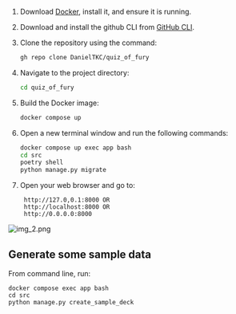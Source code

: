 1. Download [Docker](https://www.docker.com/get-started/), install it, and ensure it is running.

2. Download and install the github CLI from [GitHub CLI](https://cli.github.com/).

3. Clone the repository using the command:
   ```bash
   gh repo clone DanielTKC/quiz_of_fury
   ```
4. Navigate to the project directory:
   ```bash
   cd quiz_of_fury
   ```
5. Build the Docker image:
   ```bash
   docker compose up
    ```
6. Open a new terminal window and run the following commands:
   ```bash
   docker compose up exec app bash
   cd src
   poetry shell
   python manage.py migrate
    ```  

7. Open your web browser and go to: 
   ```
    http://127.0,0.1:8000 OR
    http://localhost:8000 OR
    http://0.0.0.0:8000
   ```
   
![img_2.png](img_2.png)

## Generate some sample data
From command line, run:
```
docker compose exec app bash
cd src
python manage.py create_sample_deck
```